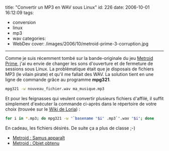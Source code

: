 title: "Convertir un MP3 en WAV sous Linux"
id: 226
date: 2006-10-01 16:12:09
tags:
- conversion
- linux
- mp3
- wav
categories:
- WebDev
cover: /images/2006/10/metroid-prime-3-corruption.jpg
---


Comme je suis récemment tombé sur la bande-originale du jeu [Metroid Prime](http://www.emunova.net/veda/test/704.htm), j'ai eu envie de changer les sons d'ouverture et de fermeture de sessions sous Linux. La problématique était que je disposais de fichiers MP3 (le vilain pirate) et qu'il me fallait des WAV. La solution tient en une ligne de commande grâce au programme **mpg321**.

```bash
mpg321 -w nouveau_fichier.wav ma_musique.mp3
```

Et pour les feignasses qui veulent convertir plusieurs fichiers d'affilé, il suffit simplement d'exécuter la commande ci-après dans le répertoire de votre choix (trouvée sur le [Wiki de Loria](http://wiki.loria.fr/wiki/Conversion_de_fichiers_audio)) :

```bash
for i in *.mp3; do mpg321 -w "`basename "$i" .mp3`".wav "$i"; done
```

En cadeau, les fichiers désirés. De suite ça a plus de classe ;-)

*   [Metroid : Samus apparaît](/images/2006/10/metroid-samus.wav)
*   [Metroid : Objet obtenu](/images/2006/10/metroid-item.wav)